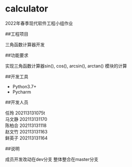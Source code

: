 # calculator

2022年春季现代软件工程小组作业

##工程项目

三角函数计算器开发

##功能要求

实现三角函数计算器sin(), cos(), arcsin(), arctan() 模块的计算

##开发工具
- Python3.7+
- Pycharm

##开发人员

任玲   202113131075t<br />
马文静 202113131170<br />
陈柏合 202113131118<br />
赵文竹 202113131163<br />
鲜英子 202113131164<br />

##说明

成员开发改动在dev分支
整体整合在master分支
